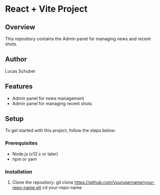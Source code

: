 # React + Vite Project

## Overview
This repository contains the Admin panel for managing news and recent shots.

## Author
Lucas Schuber

## Features
- Admin panel for news management
- Admin panel for managing recent shots

## Setup
To get started with this project, follow the steps below:

### Prerequisites
- Node.js (v12.x or later)
- npm or yarn

### Installation
1. Clone the repository:
   git clone https://github.com/yourusername/your-repo-name.git
   cd your-repo-name
